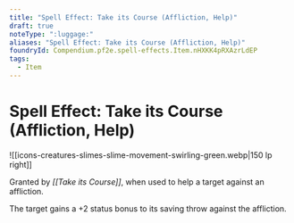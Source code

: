 ```yaml
---
title: "Spell Effect: Take its Course (Affliction, Help)"
draft: true
noteType: ":luggage:"
aliases: "Spell Effect: Take its Course (Affliction, Help)"
foundryId: Compendium.pf2e.spell-effects.Item.nHXKK4pRXAzrLdEP
tags:
  - Item
---
```


# Spell Effect: Take its Course (Affliction, Help)
![[icons-creatures-slimes-slime-movement-swirling-green.webp|150 lp right]]

Granted by _[[Take its Course]]_, when used to help a target against an affliction.

The target gains a +2 status bonus to its saving throw against the affliction.
